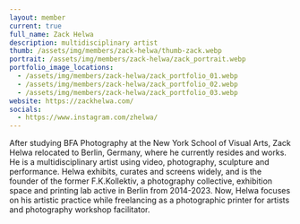 ```yaml
---
layout: member
current: true
full_name: Zack Helwa
description: multidisciplinary artist
thumb: /assets/img/members/zack-helwa/thumb-zack.webp
portrait: /assets/img/members/zack-helwa/zack_portrait.webp
portfolio_image_locations:
  - /assets/img/members/zack-helwa/zack_portfolio_01.webp
  - /assets/img/members/zack-helwa/zack_portfolio_02.webp
  - /assets/img/members/zack-helwa/zack_portfolio_03.webp
website: https://zackhelwa.com/
socials:
  - https://www.instagram.com/zhelwa/
---
```

After studying BFA Photography at the New York School of Visual Arts, Zack
Helwa relocated to Berlin, Germany, where he currently resides and works. He
is a multidisciplinary artist using video, photography, sculpture and
performance. Helwa exhibits, curates and screens widely, and is the founder of
the former F.K.Kollektiv, a photography collective, exhibition space and printing
lab active in Berlin from 2014-2023. Now, Helwa focuses on his artistic practice
while freelancing as a photographic printer for artists and photography
workshop facilitator.
